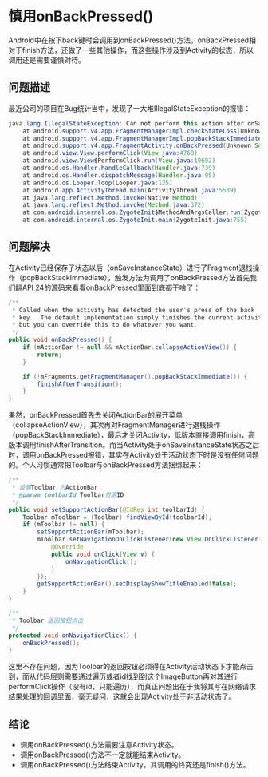 # 慎用onBackPressed()
Android中在按下back键时会调用到onBackPressed()方法，onBackPressed相对于finish方法，还做了一些其他操作，而这些操作涉及到Activity的状态，所以调用还是需要谨慎对待。

## 问题描述
最近公司的项目在Bug统计当中，发现了一大堆IllegalStateException的报错：
```java
java.lang.IllegalStateException: Can not perform this action after onSaveInstanceState
	at android.support.v4.app.FragmentManagerImpl.checkStateLoss(Unknown Source)
	at android.support.v4.app.FragmentManagerImpl.popBackStackImmediate(Unknown Source)
	at android.support.v4.app.FragmentActivity.onBackPressed(Unknown Source)
	at android.view.View.performClick(View.java:4768)
	at android.view.View$PerformClick.run(View.java:19692)
	at android.os.Handler.handleCallback(Handler.java:739)
	at android.os.Handler.dispatchMessage(Handler.java:95)
	at android.os.Looper.loop(Looper.java:135)
	at android.app.ActivityThread.main(ActivityThread.java:5539)
	at java.lang.reflect.Method.invoke(Native Method)
	at java.lang.reflect.Method.invoke(Method.java:372)
	at com.android.internal.os.ZygoteInit$MethodAndArgsCaller.run(ZygoteInit.java:960)
	at com.android.internal.os.ZygoteInit.main(ZygoteInit.java:755)
```

## 问题解决
在Activity已经保存了状态以后（onSaveInstanceState）进行了Fragment退栈操作（popBackStackImmediate），触发方法为调用了onBackPressed方法首先我们翻API 24的源码来看看onBackPressed里面到底都干啥了：
```java
/**
 * Called when the activity has detected the user's press of the back
 * key.  The default implementation simply finishes the current activity,
 * but you can override this to do whatever you want.
 */
public void onBackPressed() {
    if (mActionBar != null && mActionBar.collapseActionView()) {
        return;
    }

    if (!mFragments.getFragmentManager().popBackStackImmediate()) {
        finishAfterTransition();
    }
}
```
果然，onBackPressed首先去关闭ActionBar的展开菜单（collapseActionView），其次再对FragmentManager进行退栈操作（popBackStackImmediate），最后才关闭Activity，低版本直接调用finish，高版本调用finishAfterTransition。而当Activity处于onSaveInstanceState状态之后时，调用onBackPressed报错，其实在Activity处于活动状态下时是没有任何问题的。个人习惯通常把Toolbar与onBackPressed方法捆绑起来：
```java
/**
 * 设置Toolbar 为ActionBar
 * @param toolbarId Toolbar资源ID
 */
public void setSupportActionBar(@IdRes int toolbarId) {
    Toolbar mToolbar = (Toolbar) findViewById(toolbarId);
    if (mToolbar != null) {
        setSupportActionBar(mToolbar);
        mToolbar.setNavigationOnClickListener(new View.OnClickListener() {
            @Override
            public void onClick(View v) {
                onNavigationClick();
            }
        });
        getSupportActionBar().setDisplayShowTitleEnabled(false);
    }
}

/**
 * Toolbar 返回按钮点击
 */
protected void onNavigationClick() {
    onBackPressed();
}
```
这里不存在问题，因为Toolbar的返回按钮必须得在Activity活动状态下才能点击到，而从代码层则需要通过遍历或者id找到到这个ImageButton再对其进行performClick操作（没有id，只能遍历），而真正问题出在于我将其写在网络请求结果处理的回调里面，毫无疑问，这就会出现Activity处于非活动状态了。

## 结论
- 调用onBackPressed()方法需要注意Activity状态。
- 调用onBackPressed()方法不一定就能结束Activity。
- 调用onBackPressed()方法结束Activity，其调用的终究还是finish()方法。